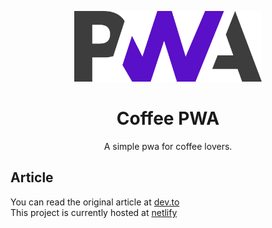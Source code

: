 
<p align="center">
  <a href="https://developers.google.com/web/progressive-web-apps">
    <img alt="pwa" src="./images/pwa.png" width="300px"/>
  </a>
</p>

<h1 align="center">
  Coffee PWA
</h1>

<p align="center">
    A simple pwa for coffee lovers.

</p>

## Article
You can read the original article at [dev.to](https://dev.to/ibrahima92/how-to-build-a-pwa-from-scratch-with-html-css-and-javascript-4bg5)  
This project is currently hosted at [netlify](https://epic-nightingale-a98b35.netlify.com/)
